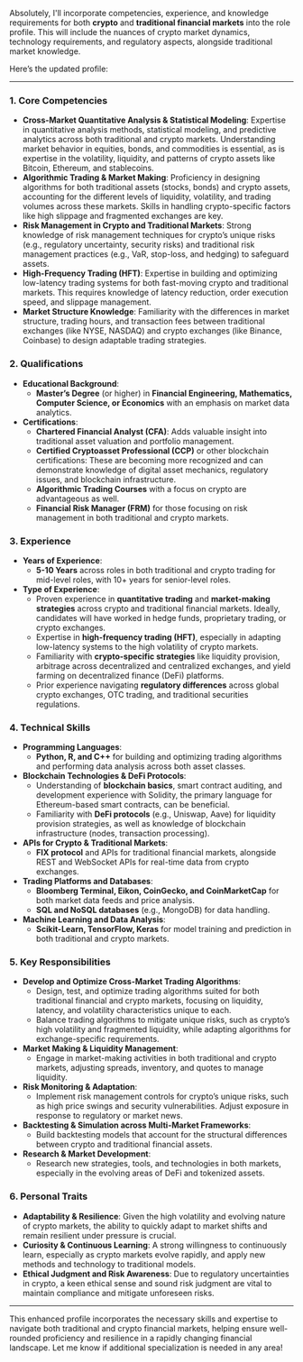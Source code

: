 Absolutely, I'll incorporate competencies, experience, and knowledge requirements for both **crypto** and **traditional financial markets** into the role profile. This will include the nuances of crypto market dynamics, technology requirements, and regulatory aspects, alongside traditional market knowledge.

Here’s the updated profile:

---

### 1. **Core Competencies**

   - **Cross-Market Quantitative Analysis & Statistical Modeling**: Expertise in quantitative analysis methods, statistical modeling, and predictive analytics across both traditional and crypto markets. Understanding market behavior in equities, bonds, and commodities is essential, as is expertise in the volatility, liquidity, and patterns of crypto assets like Bitcoin, Ethereum, and stablecoins.
   - **Algorithmic Trading & Market Making**: Proficiency in designing algorithms for both traditional assets (stocks, bonds) and crypto assets, accounting for the different levels of liquidity, volatility, and trading volumes across these markets. Skills in handling crypto-specific factors like high slippage and fragmented exchanges are key.
   - **Risk Management in Crypto and Traditional Markets**: Strong knowledge of risk management techniques for crypto’s unique risks (e.g., regulatory uncertainty, security risks) and traditional risk management practices (e.g., VaR, stop-loss, and hedging) to safeguard assets.
   - **High-Frequency Trading (HFT)**: Expertise in building and optimizing low-latency trading systems for both fast-moving crypto and traditional markets. This requires knowledge of latency reduction, order execution speed, and slippage management.
   - **Market Structure Knowledge**: Familiarity with the differences in market structure, trading hours, and transaction fees between traditional exchanges (like NYSE, NASDAQ) and crypto exchanges (like Binance, Coinbase) to design adaptable trading strategies.

### 2. **Qualifications**

   - **Educational Background**:
     - **Master’s Degree** (or higher) in **Financial Engineering, Mathematics, Computer Science, or Economics** with an emphasis on market data analytics.
   - **Certifications**:
     - **Chartered Financial Analyst (CFA)**: Adds valuable insight into traditional asset valuation and portfolio management.
     - **Certified Cryptoasset Professional (CCP)** or other blockchain certifications: These are becoming more recognized and can demonstrate knowledge of digital asset mechanics, regulatory issues, and blockchain infrastructure.
     - **Algorithmic Trading Courses** with a focus on crypto are advantageous as well.
     - **Financial Risk Manager (FRM)** for those focusing on risk management in both traditional and crypto markets.

### 3. **Experience**

   - **Years of Experience**:
     - **5-10 Years** across roles in both traditional and crypto trading for mid-level roles, with 10+ years for senior-level roles.
   - **Type of Experience**:
     - Proven experience in **quantitative trading** and **market-making strategies** across crypto and traditional financial markets. Ideally, candidates will have worked in hedge funds, proprietary trading, or crypto exchanges.
     - Expertise in **high-frequency trading (HFT)**, especially in adapting low-latency systems to the high volatility of crypto markets.
     - Familiarity with **crypto-specific strategies** like liquidity provision, arbitrage across decentralized and centralized exchanges, and yield farming on decentralized finance (DeFi) platforms.
     - Prior experience navigating **regulatory differences** across global crypto exchanges, OTC trading, and traditional securities regulations.

### 4. **Technical Skills**

   - **Programming Languages**:
     - **Python, R, and C++** for building and optimizing trading algorithms and performing data analysis across both asset classes.
   - **Blockchain Technologies & DeFi Protocols**:
     - Understanding of **blockchain basics**, smart contract auditing, and development experience with Solidity, the primary language for Ethereum-based smart contracts, can be beneficial.
     - Familiarity with **DeFi protocols** (e.g., Uniswap, Aave) for liquidity provision strategies, as well as knowledge of blockchain infrastructure (nodes, transaction processing).
   - **APIs for Crypto & Traditional Markets**:
     - **FIX protocol** and APIs for traditional financial markets, alongside REST and WebSocket APIs for real-time data from crypto exchanges.
   - **Trading Platforms and Databases**:
     - **Bloomberg Terminal, Eikon, CoinGecko, and CoinMarketCap** for both market data feeds and price analysis.
     - **SQL and NoSQL databases** (e.g., MongoDB) for data handling.
   - **Machine Learning and Data Analysis**:
     - **Scikit-Learn, TensorFlow, Keras** for model training and prediction in both traditional and crypto markets.

### 5. **Key Responsibilities**

   - **Develop and Optimize Cross-Market Trading Algorithms**:
     - Design, test, and optimize trading algorithms suited for both traditional financial and crypto markets, focusing on liquidity, latency, and volatility characteristics unique to each.
     - Balance trading algorithms to mitigate unique risks, such as crypto’s high volatility and fragmented liquidity, while adapting algorithms for exchange-specific requirements.
   - **Market Making & Liquidity Management**:
     - Engage in market-making activities in both traditional and crypto markets, adjusting spreads, inventory, and quotes to manage liquidity.
   - **Risk Monitoring & Adaptation**:
     - Implement risk management controls for crypto’s unique risks, such as high price swings and security vulnerabilities. Adjust exposure in response to regulatory or market news.
   - **Backtesting & Simulation across Multi-Market Frameworks**:
     - Build backtesting models that account for the structural differences between crypto and traditional financial assets.
   - **Research & Market Development**:
     - Research new strategies, tools, and technologies in both markets, especially in the evolving areas of DeFi and tokenized assets.

### 6. **Personal Traits**

   - **Adaptability & Resilience**: Given the high volatility and evolving nature of crypto markets, the ability to quickly adapt to market shifts and remain resilient under pressure is crucial.
   - **Curiosity & Continuous Learning**: A strong willingness to continuously learn, especially as crypto markets evolve rapidly, and apply new methods and technology to traditional models.
   - **Ethical Judgment and Risk Awareness**: Due to regulatory uncertainties in crypto, a keen ethical sense and sound risk judgment are vital to maintain compliance and mitigate unforeseen risks.

---

This enhanced profile incorporates the necessary skills and expertise to navigate both traditional and crypto financial markets, helping ensure well-rounded proficiency and resilience in a rapidly changing financial landscape. Let me know if additional specialization is needed in any area!